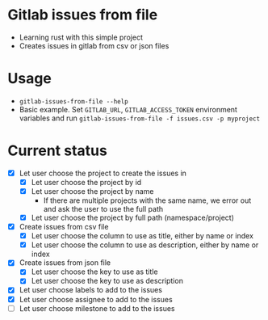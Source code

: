 # Gitlab issues from file
- Learning rust with this simple project
- Creates issues in gitlab from csv or json files
# Usage
- `gitlab-issues-from-file --help`
- Basic example. Set `GITLAB_URL`, `GITLAB_ACCESS_TOKEN` environment variables and run `gitlab-issues-from-file -f issues.csv -p myproject`
# Current status
- [x] Let user choose the project to create the issues in
    - [x] Let user choose the project by id
    - [x] Let user choose the project by name
        - If there are multiple projects with the same name, we error out and ask the user to use the full path
    - [x] Let user choose the project by full path (namespace/project)

- [x] Create issues from csv file
    - [x] Let user choose the column to use as title, either by name or index
    - [x] Let user choose the column to use as description, either by name or index
- [x] Create issues from json file
    - [x] Let user choose the key to use as title
    - [x] Let user choose the key to use as description
- [x] Let user choose labels to add to the issues
- [x] Let user choose assignee to add to the issues
- [ ] Let user choose milestone to add to the issues
